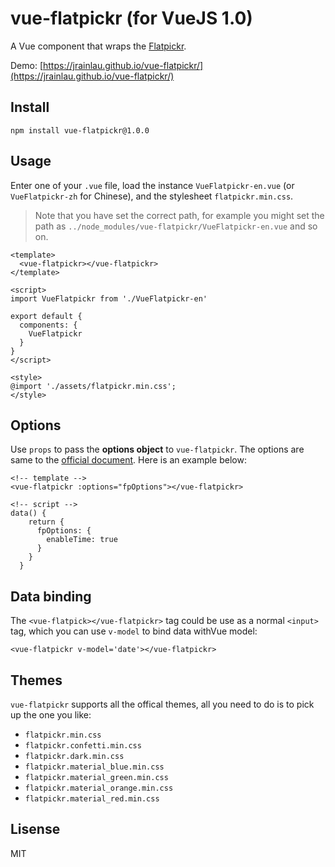 # vue-flatpickr (for VueJS 1.0)
A Vue component that wraps the [Flatpickr](https://github.com/chmln/flatpickr).

Demo: [https://jrainlau.github.io/vue-flatpickr/](https://jrainlau.github.io/vue-flatpickr/)

## Install
```
npm install vue-flatpickr@1.0.0
```

## Usage
Enter one of your `.vue` file, load the instance `VueFlatpickr-en.vue` (or `VueFlatpickr-zh` for Chinese),  and the stylesheet `flatpickr.min.css`.
> Note that you have set the correct path, for example you might set the path as `../node_modules/vue-flatpickr/VueFlatpickr-en.vue` and so on.

```
<template>
  <vue-flatpickr></vue-flatpickr>
</template>

<script>
import VueFlatpickr from './VueFlatpickr-en'

export default {
  components: {
    VueFlatpickr
  }
}
</script>

<style>
@import './assets/flatpickr.min.css';
</style>
```

## Options
Use `props` to pass the **options object** to `vue-flatpickr`. The options are same to the [official document](https://chmln.github.io/flatpickr/#options). Here is an example below:
```
<!-- template -->
<vue-flatpickr :options="fpOptions"></vue-flatpickr>

<!-- script -->
data() {
    return {
      fpOptions: {
        enableTime: true
      }
    }
  }
```

## Data binding
The  `<vue-flatpick></vue-flatpickr>` tag could be use as a normal `<input>` tag, which you can use `v-model` to bind data withVue model:
```
<vue-flatpickr v-model='date'></vue-flatpickr>
```

## Themes
`vue-flatpickr` supports all the offical themes, all you need to do is to pick up the one you like:
- `flatpickr.min.css`
- `flatpickr.confetti.min.css`
- `flatpickr.dark.min.css`
- `flatpickr.material_blue.min.css`
- `flatpickr.material_green.min.css`
- `flatpickr.material_orange.min.css`
- `flatpickr.material_red.min.css`

## Lisense
MIT